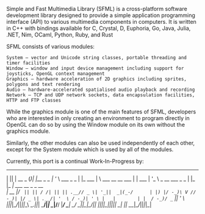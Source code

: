 Simple and Fast Multimedia Library (SFML) is a cross-platform software development library designed to provide
a simple application programming interface (API) to various multimedia components in computers. It is written
in C++ with bindings available for C, Crystal, D, Euphoria, Go, Java, Julia, .NET, Nim, OCaml, Python, Ruby, and Rust

SFML consists of various modules:

    System – vector and Unicode string classes, portable threading and timer facilities
    Window – window and input device management including support for joysticks, OpenGL context management
    Graphics – hardware acceleration of 2D graphics including sprites, polygons and text rendering
    Audio – hardware-accelerated spatialised audio playback and recording
    Network – TCP and UDP network sockets, data encapsulation facilities, HTTP and FTP classes

While the graphics module is one of the main features of SFML, developers who are interested in only creating an environment to program directly
in OpenGL can do so by using the Window module on its own without the graphics module. 

Similarly, the other modules can also be used independently of each other, except for the System module which is used by all of the modules. 

Currently, this port is a continual Work-In-Progress by:
 _  _        _  _          _ __            _              ___                  _       _ __                    _          _____                   
| || | __ _ (_)| |__ _  _ | '_ \ ___  _ _ | |_  ___      |   \  ___ __ __ ___ | | ___ | '_ \ _ __   ___  _ _  | |_       |_   _| ___  __ _  _ __  
| __ |/ _` || || / /| || || .__// _ \| '_||  _|(_-/      | |) |/ -_)\ V // -_)| |/ _ \| .__/| '  \ / -_)| ' \ |  _|        | |  / -_)/ _` || '  \ 
|_||_|\__/_||_||_\_\ \_._||_|   \___/|_|   \__|/__/      |___/ \___| \_/ \___||_|\___/|_|   |_|_|_|\___||_||_| \__|        |_|  \___|\__/_||_|_|_|
